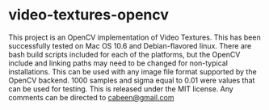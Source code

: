 video-textures-opencv
=====================

This project is an OpenCV implementation of Video Textures.  This has been
successfully tested on Mac OS 10.6 and Debian-flavored linux.  There are bash
build scripts included for each of the platforms, but the OpenCV include and
linking paths may need to be changed for non-typical installations.  This can
be used with any image file format supported by the OpenCV backend.  1000
samples and sigma equal to 0.01 were values that can be used for testing.  This
is released under the MIT license.  Any comments can be directed to
cabeen@gmail.com

